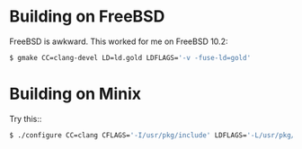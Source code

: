 # Building on FreeBSD

FreeBSD is awkward. This worked for me on FreeBSD 10.2:

```bash
$ gmake CC=clang-devel LD=ld.gold LDFLAGS='-v -fuse-ld=gold'
```

# Building on Minix

Try this::

```bash
$ ./configure CC=clang CFLAGS='-I/usr/pkg/include' LDFLAGS='-L/usr/pkg/lib'
```
